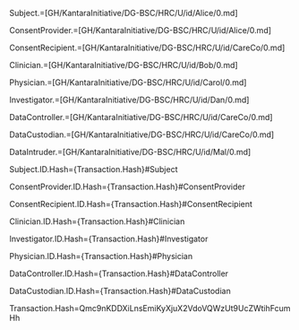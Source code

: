 Subject.=[GH/KantaraInitiative/DG-BSC/HRC/U/id/Alice/0.md]

ConsentProvider.=[GH/KantaraInitiative/DG-BSC/HRC/U/id/Alice/0.md]

ConsentRecipient.=[GH/KantaraInitiative/DG-BSC/HRC/U/id/CareCo/0.md]

Clinician.=[GH/KantaraInitiative/DG-BSC/HRC/U/id/Bob/0.md]

Physician.=[GH/KantaraInitiative/DG-BSC/HRC/U/id/Carol/0.md]

Investigator.=[GH/KantaraInitiative/DG-BSC/HRC/U/id/Dan/0.md]

DataController.=[GH/KantaraInitiative/DG-BSC/HRC/U/id/CareCo/0.md]

DataCustodian.=[GH/KantaraInitiative/DG-BSC/HRC/U/id/CareCo/0.md]

DataIntruder.=[GH/KantaraInitiative/DG-BSC/HRC/U/id/Mal/0.md]  


Subject.ID.Hash={Transaction.Hash}#Subject

ConsentProvider.ID.Hash={Transaction.Hash}#ConsentProvider

ConsentRecipient.ID.Hash={Transaction.Hash}#ConsentRecipient

Clinician.ID.Hash={Transaction.Hash}#Clinician

Investigator.ID.Hash={Transaction.Hash}#Investigator

Physician.ID.Hash={Transaction.Hash}#Physician

DataController.ID.Hash={Transaction.Hash}#DataController

DataCustodian.ID.Hash={Transaction.Hash}#DataCustodian

Transaction.Hash=Qmc9nKDDXiLnsEmiKyXjuX2VdoVQWzUt9UcZWtihFcumHh